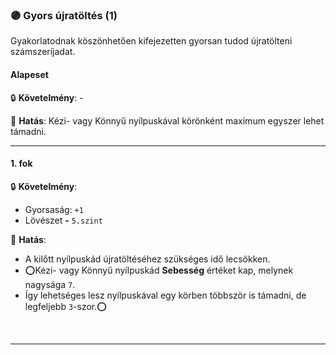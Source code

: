 ### 🟣 Gyors újratöltés (1)

Gyakorlatodnak köszönhetően kifejezetten gyorsan tudod újratölteni számszeríjadat.

#### Alapeset

🔒 **Követelmény**:  -

🌟 **Hatás**: Kézi- vagy Könnyű nyílpuskával körönként maximum egyszer lehet támadni.

---
#### 1. fok

🔒 **Követelmény**:
- Gyorsaság: `+1`
- Lövészet  **-** `5.szint`

🌟 **Hatás**:
- A kilőtt nyílpuskád újratöltéséhez szükséges idő lecsökken.
- ⭕Kézi- vagy Könnyű nyílpuskád **Sebesség** értéket kap, melynek nagysága `7`.
- Így lehetséges lesz nyílpuskával egy körben többször is támadni, de legfeljebb `3`-szor.⭕


<br />

---
